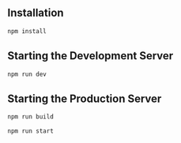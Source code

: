 ## Installation

```bash
npm install
```

## Starting the Development Server

```bash
npm run dev
```

## Starting the Production Server

```bash
npm run build
```

```bash
npm run start
```
